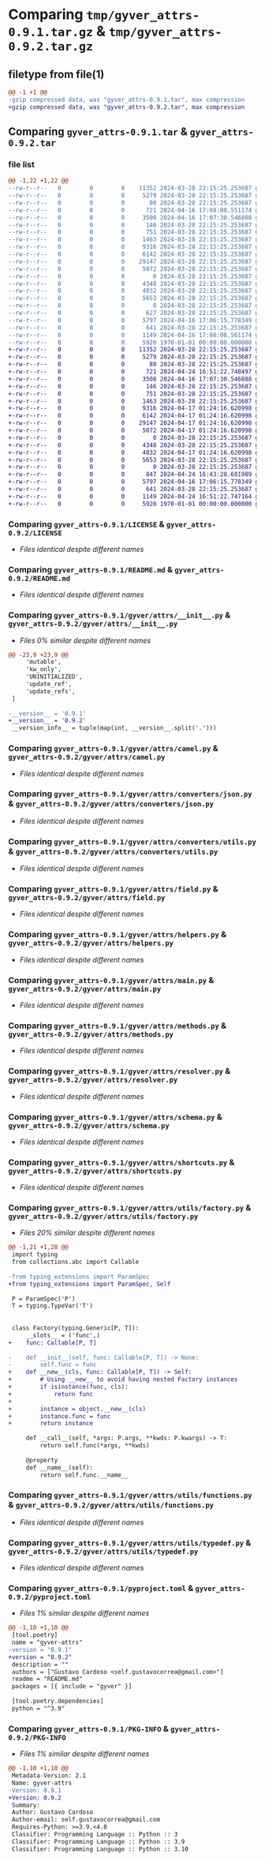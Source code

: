 # Comparing `tmp/gyver_attrs-0.9.1.tar.gz` & `tmp/gyver_attrs-0.9.2.tar.gz`

## filetype from file(1)

```diff
@@ -1 +1 @@
-gzip compressed data, was "gyver_attrs-0.9.1.tar", max compression
+gzip compressed data, was "gyver_attrs-0.9.2.tar", max compression
```

## Comparing `gyver_attrs-0.9.1.tar` & `gyver_attrs-0.9.2.tar`

### file list

```diff
@@ -1,22 +1,22 @@
--rw-r--r--   0        0        0    11352 2024-03-28 22:15:25.253687 gyver_attrs-0.9.1/LICENSE
--rw-r--r--   0        0        0     5279 2024-03-28 22:15:25.253687 gyver_attrs-0.9.1/README.md
--rw-r--r--   0        0        0       80 2024-03-28 22:15:25.253687 gyver_attrs-0.9.1/gyver/__init__.py
--rw-r--r--   0        0        0      721 2024-04-16 17:08:08.551174 gyver_attrs-0.9.1/gyver/attrs/__init__.py
--rw-r--r--   0        0        0     3508 2024-04-16 17:07:30.546888 gyver_attrs-0.9.1/gyver/attrs/camel.py
--rw-r--r--   0        0        0      146 2024-03-28 22:15:25.253687 gyver_attrs-0.9.1/gyver/attrs/converters/__init__.py
--rw-r--r--   0        0        0      751 2024-03-28 22:15:25.253687 gyver_attrs-0.9.1/gyver/attrs/converters/json.py
--rw-r--r--   0        0        0     1463 2024-03-28 22:15:25.253687 gyver_attrs-0.9.1/gyver/attrs/converters/utils.py
--rw-r--r--   0        0        0     9316 2024-03-28 22:15:25.253687 gyver_attrs-0.9.1/gyver/attrs/field.py
--rw-r--r--   0        0        0     6142 2024-03-28 22:15:25.253687 gyver_attrs-0.9.1/gyver/attrs/helpers.py
--rw-r--r--   0        0        0    29147 2024-03-28 22:15:25.253687 gyver_attrs-0.9.1/gyver/attrs/main.py
--rw-r--r--   0        0        0     5072 2024-03-28 22:15:25.253687 gyver_attrs-0.9.1/gyver/attrs/methods.py
--rw-r--r--   0        0        0        0 2024-03-28 22:15:25.253687 gyver_attrs-0.9.1/gyver/attrs/py.typed
--rw-r--r--   0        0        0     4348 2024-03-28 22:15:25.253687 gyver_attrs-0.9.1/gyver/attrs/resolver.py
--rw-r--r--   0        0        0     4032 2024-03-28 22:15:25.253687 gyver_attrs-0.9.1/gyver/attrs/schema.py
--rw-r--r--   0        0        0     5653 2024-03-28 22:15:25.253687 gyver_attrs-0.9.1/gyver/attrs/shortcuts.py
--rw-r--r--   0        0        0        0 2024-03-28 22:15:25.253687 gyver_attrs-0.9.1/gyver/attrs/utils/__init__.py
--rw-r--r--   0        0        0      627 2024-03-28 22:15:25.253687 gyver_attrs-0.9.1/gyver/attrs/utils/factory.py
--rw-r--r--   0        0        0     5797 2024-04-16 17:06:15.778349 gyver_attrs-0.9.1/gyver/attrs/utils/functions.py
--rw-r--r--   0        0        0      641 2024-03-28 22:15:25.253687 gyver_attrs-0.9.1/gyver/attrs/utils/typedef.py
--rw-r--r--   0        0        0     1149 2024-04-16 17:08:08.561174 gyver_attrs-0.9.1/pyproject.toml
--rw-r--r--   0        0        0     5920 1970-01-01 00:00:00.000000 gyver_attrs-0.9.1/PKG-INFO
+-rw-r--r--   0        0        0    11352 2024-03-28 22:15:25.253687 gyver_attrs-0.9.2/LICENSE
+-rw-r--r--   0        0        0     5279 2024-03-28 22:15:25.253687 gyver_attrs-0.9.2/README.md
+-rw-r--r--   0        0        0       80 2024-03-28 22:15:25.253687 gyver_attrs-0.9.2/gyver/__init__.py
+-rw-r--r--   0        0        0      721 2024-04-24 16:51:22.740497 gyver_attrs-0.9.2/gyver/attrs/__init__.py
+-rw-r--r--   0        0        0     3508 2024-04-16 17:07:30.546888 gyver_attrs-0.9.2/gyver/attrs/camel.py
+-rw-r--r--   0        0        0      146 2024-03-28 22:15:25.253687 gyver_attrs-0.9.2/gyver/attrs/converters/__init__.py
+-rw-r--r--   0        0        0      751 2024-03-28 22:15:25.253687 gyver_attrs-0.9.2/gyver/attrs/converters/json.py
+-rw-r--r--   0        0        0     1463 2024-03-28 22:15:25.253687 gyver_attrs-0.9.2/gyver/attrs/converters/utils.py
+-rw-r--r--   0        0        0     9316 2024-04-17 01:24:16.620998 gyver_attrs-0.9.2/gyver/attrs/field.py
+-rw-r--r--   0        0        0     6142 2024-04-17 01:24:16.620998 gyver_attrs-0.9.2/gyver/attrs/helpers.py
+-rw-r--r--   0        0        0    29147 2024-04-17 01:24:16.620998 gyver_attrs-0.9.2/gyver/attrs/main.py
+-rw-r--r--   0        0        0     5072 2024-04-17 01:24:16.620998 gyver_attrs-0.9.2/gyver/attrs/methods.py
+-rw-r--r--   0        0        0        0 2024-03-28 22:15:25.253687 gyver_attrs-0.9.2/gyver/attrs/py.typed
+-rw-r--r--   0        0        0     4348 2024-03-28 22:15:25.253687 gyver_attrs-0.9.2/gyver/attrs/resolver.py
+-rw-r--r--   0        0        0     4032 2024-04-17 01:24:16.620998 gyver_attrs-0.9.2/gyver/attrs/schema.py
+-rw-r--r--   0        0        0     5653 2024-03-28 22:15:25.253687 gyver_attrs-0.9.2/gyver/attrs/shortcuts.py
+-rw-r--r--   0        0        0        0 2024-03-28 22:15:25.253687 gyver_attrs-0.9.2/gyver/attrs/utils/__init__.py
+-rw-r--r--   0        0        0      847 2024-04-24 16:43:28.681989 gyver_attrs-0.9.2/gyver/attrs/utils/factory.py
+-rw-r--r--   0        0        0     5797 2024-04-16 17:06:15.778349 gyver_attrs-0.9.2/gyver/attrs/utils/functions.py
+-rw-r--r--   0        0        0      641 2024-03-28 22:15:25.253687 gyver_attrs-0.9.2/gyver/attrs/utils/typedef.py
+-rw-r--r--   0        0        0     1149 2024-04-24 16:51:22.747164 gyver_attrs-0.9.2/pyproject.toml
+-rw-r--r--   0        0        0     5920 1970-01-01 00:00:00.000000 gyver_attrs-0.9.2/PKG-INFO
```

### Comparing `gyver_attrs-0.9.1/LICENSE` & `gyver_attrs-0.9.2/LICENSE`

 * *Files identical despite different names*

### Comparing `gyver_attrs-0.9.1/README.md` & `gyver_attrs-0.9.2/README.md`

 * *Files identical despite different names*

### Comparing `gyver_attrs-0.9.1/gyver/attrs/__init__.py` & `gyver_attrs-0.9.2/gyver/attrs/__init__.py`

 * *Files 0% similar despite different names*

```diff
@@ -23,9 +23,9 @@
     'mutable',
     'kw_only',
     'UNINITIALIZED',
     'update_ref',
     'update_refs',
 ]
 
-__version__ = '0.9.1'
+__version__ = '0.9.2'
 __version_info__ = tuple(map(int, __version__.split('.')))
```

### Comparing `gyver_attrs-0.9.1/gyver/attrs/camel.py` & `gyver_attrs-0.9.2/gyver/attrs/camel.py`

 * *Files identical despite different names*

### Comparing `gyver_attrs-0.9.1/gyver/attrs/converters/json.py` & `gyver_attrs-0.9.2/gyver/attrs/converters/json.py`

 * *Files identical despite different names*

### Comparing `gyver_attrs-0.9.1/gyver/attrs/converters/utils.py` & `gyver_attrs-0.9.2/gyver/attrs/converters/utils.py`

 * *Files identical despite different names*

### Comparing `gyver_attrs-0.9.1/gyver/attrs/field.py` & `gyver_attrs-0.9.2/gyver/attrs/field.py`

 * *Files identical despite different names*

### Comparing `gyver_attrs-0.9.1/gyver/attrs/helpers.py` & `gyver_attrs-0.9.2/gyver/attrs/helpers.py`

 * *Files identical despite different names*

### Comparing `gyver_attrs-0.9.1/gyver/attrs/main.py` & `gyver_attrs-0.9.2/gyver/attrs/main.py`

 * *Files identical despite different names*

### Comparing `gyver_attrs-0.9.1/gyver/attrs/methods.py` & `gyver_attrs-0.9.2/gyver/attrs/methods.py`

 * *Files identical despite different names*

### Comparing `gyver_attrs-0.9.1/gyver/attrs/resolver.py` & `gyver_attrs-0.9.2/gyver/attrs/resolver.py`

 * *Files identical despite different names*

### Comparing `gyver_attrs-0.9.1/gyver/attrs/schema.py` & `gyver_attrs-0.9.2/gyver/attrs/schema.py`

 * *Files identical despite different names*

### Comparing `gyver_attrs-0.9.1/gyver/attrs/shortcuts.py` & `gyver_attrs-0.9.2/gyver/attrs/shortcuts.py`

 * *Files identical despite different names*

### Comparing `gyver_attrs-0.9.1/gyver/attrs/utils/factory.py` & `gyver_attrs-0.9.2/gyver/attrs/utils/factory.py`

 * *Files 20% similar despite different names*

```diff
@@ -1,21 +1,28 @@
 import typing
 from collections.abc import Callable
 
-from typing_extensions import ParamSpec
+from typing_extensions import ParamSpec, Self
 
 P = ParamSpec('P')
 T = typing.TypeVar('T')
 
 
 class Factory(typing.Generic[P, T]):
     __slots__ = ('func',)
+    func: Callable[P, T]
 
-    def __init__(self, func: Callable[P, T]) -> None:
-        self.func = func
+    def __new__(cls, func: Callable[P, T]) -> Self:
+        # Using __new__ to avoid having nested Factory instances
+        if isinstance(func, cls):
+            return func
+
+        instance = object.__new__(cls)
+        instance.func = func
+        return instance
 
     def __call__(self, *args: P.args, **kwds: P.kwargs) -> T:
         return self.func(*args, **kwds)
 
     @property
     def __name__(self):
         return self.func.__name__
```

### Comparing `gyver_attrs-0.9.1/gyver/attrs/utils/functions.py` & `gyver_attrs-0.9.2/gyver/attrs/utils/functions.py`

 * *Files identical despite different names*

### Comparing `gyver_attrs-0.9.1/gyver/attrs/utils/typedef.py` & `gyver_attrs-0.9.2/gyver/attrs/utils/typedef.py`

 * *Files identical despite different names*

### Comparing `gyver_attrs-0.9.1/pyproject.toml` & `gyver_attrs-0.9.2/pyproject.toml`

 * *Files 1% similar despite different names*

```diff
@@ -1,10 +1,10 @@
 [tool.poetry]
 name = "gyver-attrs"
-version = "0.9.1"
+version = "0.9.2"
 description = ""
 authors = ["Gustavo Cardoso <self.gustavocorrea@gmail.com>"]
 readme = "README.md"
 packages = [{ include = "gyver" }]
 
 [tool.poetry.dependencies]
 python = "^3.9"
```

### Comparing `gyver_attrs-0.9.1/PKG-INFO` & `gyver_attrs-0.9.2/PKG-INFO`

 * *Files 1% similar despite different names*

```diff
@@ -1,10 +1,10 @@
 Metadata-Version: 2.1
 Name: gyver-attrs
-Version: 0.9.1
+Version: 0.9.2
 Summary: 
 Author: Gustavo Cardoso
 Author-email: self.gustavocorrea@gmail.com
 Requires-Python: >=3.9,<4.0
 Classifier: Programming Language :: Python :: 3
 Classifier: Programming Language :: Python :: 3.9
 Classifier: Programming Language :: Python :: 3.10
```

